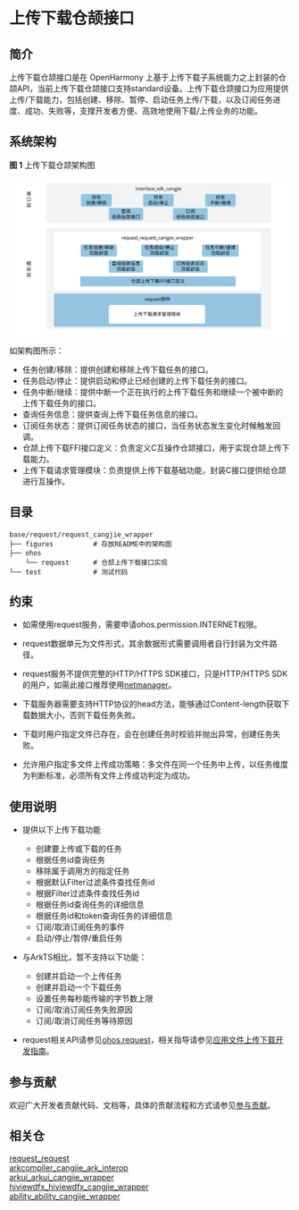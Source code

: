# 上传下载仓颉接口

## 简介

上传下载仓颉接口是在 OpenHarmony 上基于上传下载子系统能力之上封装的仓颉API，当前上传下载仓颉接口支持standard设备。上传下载仓颉接口为应用提供上传/下载能力，包括创建、移除、暂停、启动任务上传/下载，以及订阅任务进度、成功、失败等，支撑开发者方便、高效地使用下载/上传业务的功能。

## 系统架构

**图 1**  上传下载仓颉架构图

!["上传下载仓颉架构图"](figures/request_cangjie_wrapper_architecture.png)

如架构图所示：

- 任务创建/移除：提供创建和移除上传下载任务的接口。
- 任务启动/停止：提供启动和停止已经创建的上传下载任务的接口。
- 任务中断/继续：提供中断一个正在执行的上传下载任务和继续一个被中断的上传下载任务的接口。
- 查询任务信息：提供查询上传下载任务信息的接口。
- 订阅任务状态：提供订阅任务状态的接口，当任务状态发生变化时候触发回调。
- 仓颉上传下载FFI接口定义：负责定义C互操作仓颉接口，用于实现仓颉上传下载能力。
- 上传下载请求管理模块：负责提供上传下载基础功能，封装C接口提供给仓颉进行互操作。

## 目录

```
base/request/request_cangjie_wrapper
├── figures          # 存放README中的架构图             
├── ohos
    └── request      # 仓颉上传下载接口实现
└── test             # 测试代码
```

## 约束

- 如需使用request服务，需要申请ohos.permission.INTERNET权限。

- request数据单元为文件形式，其余数据形式需要调用者自行封装为文件路径。

- request服务不提供完整的HTTP/HTTPS SDK接口，只是HTTP/HTTPS SDK 的用户，如需此接口推荐使用[netmanager](https://gitcode.com/openharmony-sig/netmanager_netmanager_cangjie_wrapper)。

- 下载服务器需要支持HTTP协议的head方法，能够通过Content-length获取下载数据大小，否则下载任务失败。

- 下载时用户指定文件已存在，会在创建任务时校验并抛出异常，创建任务失败。

- 允许用户指定多文件上传成功策略：多文件在同一个任务中上传，以任务维度为判断标准，必须所有文件上传成功判定为成功。

## 使用说明

- 提供以下上传下载功能
  
  - 创建要上传或下载的任务
  - 根据任务id查询任务
  - 移除属于调用方的指定任务
  - 根据默认Filter过滤条件查找任务id
  - 根据Filter过滤条件查找任务id
  - 根据任务id查询任务的详细信息
  - 根据任务id和token查询任务的详细信息
  - 订阅/取消订阅任务的事件
  - 启动/停止/暂停/重启任务

- 与ArkTS相比，暂不支持以下功能：
  
  - 创建并启动一个上传任务
  - 创建并启动一个下载任务
  - 设置任务每秒能传输的字节数上限
  - 订阅/取消订阅任务失败原因
  - 订阅/取消订阅任务等待原因

- request相关API请参见[ohos.request](https://gitcode.com/openharmony-sig/arkcompiler_cangjie_ark_interop/blob/master/doc/API_Reference/source_zh_cn/apis/BasicServicesKit/cj-apis-request-agent.md)，相关指导请参见[应用文件上传下载开发指南](https://gitcode.com/openharmony-sig/arkcompiler_cangjie_ark_interop/blob/master/doc/Dev_Guide/source_zh_cn/basic-services/request/cj-app-file-upload-download.md)。

## 参与贡献

欢迎广大开发者贡献代码、文档等，具体的贡献流程和方式请参见[参与贡献](https://gitcode.com/openharmony/docs/blob/master/zh-cn/contribute/%E5%8F%82%E4%B8%8E%E8%B4%A1%E7%8C%AE.md)。

## 相关仓

[request_request](https://gitee.com/openharmony/request_request/tree/master)  
[arkcompiler_cangjie_ark_interop](https://gitcode.com/openharmony-sig/arkcompiler_cangjie_ark_interop/tree/master)  
[arkui_arkui_cangjie_wrapper](https://gitcode.com/openharmony-sig/arkui_arkui_cangjie_wrapper/tree/master)  
[hiviewdfx_hiviewdfx_cangjie_wrapper](https://gitcode.com/openharmony-sig/hiviewdfx_hiviewdfx_cangjie_wrapper/tree/master)  
[ability_ability_cangjie_wrapper](https://gitcode.com/openharmony-sig/ability_ability_cangjie_wrapper/tree/master)


